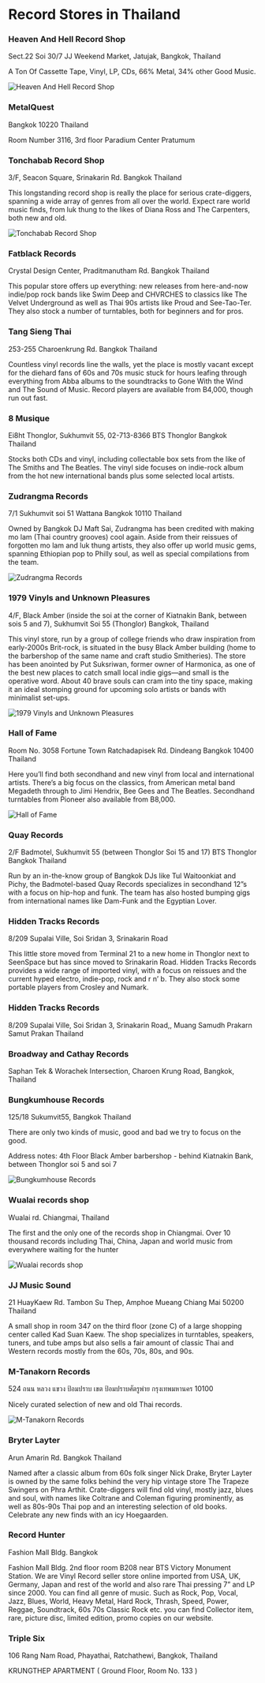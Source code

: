 # Record Stores in Thailand

### Heaven And Hell Record Shop

Sect.22 Soi 30/7 JJ Weekend Market, Jatujak, Bangkok, Thailand

A Ton Of Cassette Tape, Vinyl, LP, CDs,
66% Metal, 34% other Good Music.

![Heaven And Hell Record Shop](https://discogslabs.imgix.net/vinylhub/5b5e8c2601769100279f3c25.jpg?auto=compress%2Cformat&fit=max&fm=jpg&h=2000&w=2000&s=ac767f33e73112e5686b2b3f3c67e59a "Heaven And Hell Record Shop")

### MetalQuest

Bangkok 10220
Thailand

Room Number 3116, 3rd floor Paradium Center Pratumum

### Tonchabab Record Shop

3/F, Seacon Square, Srinakarin Rd.
Bangkok
Thailand

This longstanding record shop is really the place for serious crate-diggers, spanning a wide array of genres from all over the world. Expect rare world music finds, from luk thung to the likes of Diana Ross and The Carpenters, both new and old.

![Tonchabab Record Shop](https://discogslabs.imgix.net/vinylhub/5b085afa43630200274ff01d.jpg?auto=compress%2Cformat&fit=max&fm=jpg&h=2000&w=2000&s=b8d7200bb5f66d25550add25c2b3c202 "Tonchabab Record Shop")

### Fatblack Records

Crystal Design Center, Praditmanutham Rd.
Bangkok
Thailand

This popular store offers up everything: new releases from here-and-now indie/pop rock bands like Swim Deep and CHVRCHES to classics like The Velvet Underground as well as Thai 90s artists like Proud and See-Tao-Ter. They also stock a number of turntables, both for beginners and for pros.

### Tang Sieng Thai

253-255 Charoenkrung Rd.
Bangkok
Thailand

Countless vinyl records line the walls, yet the place is mostly vacant except for the diehard fans of 60s and 70s music stuck for hours leafing through everything from Abba albums to the soundtracks to Gone With the Wind and The Sound of Music. Record players are available from B4,000, though run out fast.

### 8 Musique

Ei8ht Thonglor, Sukhumvit 55, 02-713-8366
BTS Thonglor
Bangkok
Thailand

Stocks both CDs and vinyl, including collectable box sets from the like of The Smiths and The Beatles. The vinyl side focuses on indie-rock album from the hot new international bands plus some selected local artists.

### Zudrangma Records

7/1 Sukhumvit soi 51 Wattana
Bangkok 10110
Thailand

Owned by Bangkok DJ Maft Sai, Zudrangma has been credited with making mo lam (Thai country grooves) cool again. Aside from their reissues of forgotten mo lam and luk thung artists, they also offer up world music gems, spanning Ethiopian pop to Philly soul, as well as special compilations from the team.

![Zudrangma Records](https://discogslabs.imgix.net/vinylhub/5a1ec2e286a1300056ca2d42.jpg?auto=compress%2Cformat&fit=max&fm=jpg&h=2000&w=2000&s=e77bf36d2d5d58bfc4a8a61f645bf79d "Zudrangma Records")

### 1979 Vinyls and Unknown Pleasures

4/F, Black Amber (inside the soi at the corner of Kiatnakin Bank, between sois 5 and 7), Sukhumvit Soi 55 (Thonglor) 
Bangkok, Thailand

This vinyl store, run by a group of college friends who draw inspiration from early-2000s Brit-rock, is situated in the busy Black Amber building (home to the barbershop of the same name and craft studio Smitheries). The store has been anointed by Put Suksriwan, former owner of Harmonica, as one of the best new places to catch small local indie gigs—and small is the operative word. About 40 brave souls can cram into the tiny space, making it an ideal stomping ground for upcoming solo artists or bands with minimalist set-ups.

![1979 Vinyls and Unknown Pleasures](https://discogslabs.imgix.net/vinylhub/5ad8b69cd019ca004efa431e.jpg?auto=compress%2Cformat&fit=max&fm=jpg&h=2000&w=2000&s=a8c046fa9b746134007f73bfb56e7143 "1979 Vinyls and Unknown Pleasures")

### Hall of Fame

Room No. 3058
Fortune Town
Ratchadapisek Rd. Dindeang Bangkok 10400
Thailand

Here you’ll find both secondhand and new vinyl from local and international artists. There’s a big focus on the classics, from American metal band Megadeth through to Jimi Hendrix, Bee Gees and The Beatles. Secondhand turntables from Pioneer also available from B8,000.

![Hall of Fame](https://discogslabs.imgix.net/vinylhub/5b5e8c75e7dde90027779645.jpg?auto=compress%2Cformat&fit=max&fm=jpg&h=2000&w=2000&s=23cc49f4293ae6cee2663a08bc6c56c0 "Hall of Fame")

### Quay Records

2/F Badmotel, Sukhumvit 55
(between Thonglor Soi 15 and 17)
BTS Thonglor
Bangkok
Thailand

Run by an in-the-know group of Bangkok DJs like Tul Waitoonkiat and Pichy, the Badmotel-based Quay Records specializes in secondhand 12”s with a focus on hip-hop and funk. The team has also hosted bumping gigs from international names like Dam-Funk and the Egyptian Lover.

### Hidden Tracks Records

8/209 Supalai Ville, Soi Sridan 3, Srinakarin Road

This little store moved from Terminal 21 to a new home in Thonglor next to SeenSpace but has since moved to Srinakarin Road. Hidden Tracks Records provides a wide range of imported vinyl, with a focus on reissues and the current hyped electro, indie-pop, rock and r n’ b. They also stock some portable players from Crosley and Numark.

### Hidden Tracks Records

8/209 Supalai Ville, Soi Sridan 3, Srinakarin Road,, Muang Samudh Prakarn
Samut Prakan
Thailand

### Broadway and Cathay Records

Saphan Tek & Worachek Intersection, Charoen Krung Road, Bangkok, Thailand

### Bungkumhouse Records

125/18 Sukumvit55, 
Bangkok
Thailand

There are only two kinds of music, good and bad we try to focus on the good.

Address notes: 4th Floor Black Amber barbershop - behind Kiatnakin Bank, between Thonglor soi 5 and soi 7

![Bungkumhouse Records](https://discogslabs.imgix.net/vinylhub/5a1ec34f2fe61e001440fa81.jpg?auto=compress%2Cformat&fit=max&fm=jpg&h=2000&w=2000&s=9a54b18c36dc7a3781b5235a171f71ef "Bungkumhouse Records")

### Wualai records shop

Wualai rd. Chiangmai, Thailand

The first and the only one of the records shop in Chiangmai. Over 10 thousand records including Thai, China, Japan and world music from everywhere waiting for the hunter

![Wualai records shop](https://discogslabs.imgix.net/vinylhub/55e938db00927500110058c4.jpg?auto=compress%2Cformat&fit=max&fm=jpg&h=2000&w=2000&s=51411880868a3b2ce52a17ecc9463940 "Wualai records shop")

### JJ Music Sound

21 HuayKaew Rd. Tambon Su Thep,
Amphoe Mueang Chiang Mai 50200
Thailand

A small shop in room 347 on the third floor (zone C) of a large shopping center called Kad Suan Kaew. The shop specializes in turntables, speakers, tuners, and tube amps but also sells a fair amount of classic Thai and Western records mostly from the 60s, 70s, 80s, and 90s.

### M-Tanakorn Records

524 ถนน หลวง แขวง ป้อมปราบ เขต ป้อมปราบศัตรูพ่าย กรุงเทพมหานคร 10100

Nicely curated selection of new and old Thai records.

![M-Tanakorn Records](https://discogslabs.imgix.net/vinylhub/5b085266ef6da800272c29ec.jpg?auto=compress%2Cformat&fit=max&fm=jpg&h=2000&w=2000&s=f04442bf05025f2309f0a245ea7fe01e "M-Tanakorn Records")

### Bryter Layter

Arun Amarin Rd.
Bangkok
Thailand

Named after a classic album from 60s folk singer Nick Drake, Bryter Layter is owned by the same folks behind the very hip vintage store The Trapeze Swingers on Phra Arthit. Crate-diggers will find old vinyl, mostly jazz, blues and soul, with names like Coltrane and Coleman figuring prominently, as well as 80s-90s Thai pop and an interesting selection of old books. Celebrate any new finds with an icy Hoegaarden.

### Record Hunter

Fashion Mall Bldg.
Bangkok

Fashion Mall Bldg. 2nd floor room B208 near BTS Victory Monument Station. We are Vinyl Record seller store online imported from USA, UK, Germany, Japan and rest of the world and also rare Thai pressing 7” and LP since 2000. You can find all genre of music. Such as Rock, Pop, Vocal, Jazz, Blues, World, Heavy Metal, Hard Rock, Thrash, Speed, Power, Reggae, Soundtrack, 60s 70s Classic Rock etc. you can find Collector item, rare, picture disc, limited edition, promo copies on our website.

### Triple Six

106 Rang Nam Road, Phayathai, Ratchathewi, Bangkok, Thailand

KRUNGTHEP APARTMENT ( Ground Floor, Room No. 133 )

